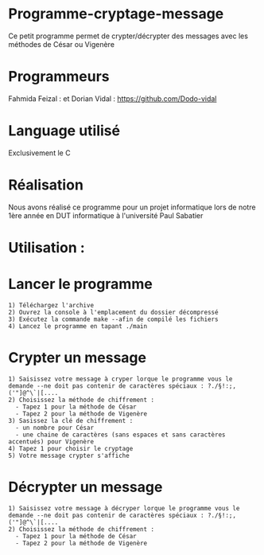 # Programme-cryptage-message
Ce petit programme permet de crypter/décrypter des messages avec les méthodes de César ou Vigenère

# Programmeurs
Fahmida Feizal :  et Dorian Vidal : https://github.com/Dodo-vidal

# Language utilisé
Exclusivement le C

# Réalisation
Nous avons réalisé ce programme pour un projet informatique lors de notre 1ère année en DUT informatique à l'université Paul Sabatier

# Utilisation :
 # Lancer le programme
    1) Téléchargez l'archive
    2) Ouvrez la console à l'emplacement du dossier décompressé
    3) Exécutez la commande make --afin de compilé les fichiers
    4) Lancez le programme en tapant ./main
    
 # Crypter un message
    1) Saisissez votre message à cryper lorque le programme vous le demande --ne doit pas contenir de caractères spéciaux : ?./§!:;,('"]@^\`|[....
    2) Choisissez la méthode de chiffrement : 
      - Tapez 1 pour la méthode de César 
      - Tapez 2 pour la méthode de Vigenère
    3) Sasissez la clé de chiffrement : 
      - un nombre pour César 
      - une chaine de caractères (sans espaces et sans caractères accentués) pour Vigenère
    4) Tapez 1 pour choisir le cryptage
    5) Votre message crypter s'affiche
    
 # Décrypter un message
    1) Saisissez votre message à décryper lorque le programme vous le demande --ne doit pas contenir de caractères spéciaux : ?./§!:;,('"]@^\`|[....
    2) Choisissez la méthode de chiffrement : 
      - Tapez 1 pour la méthode de César 
      - Tapez 2 pour la méthode de Vigenère
